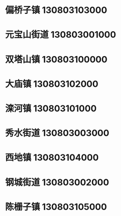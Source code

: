 # 偏桥子镇 130803103000
# 元宝山街道 130803001000
# 双塔山镇 130803100000
# 大庙镇 130803102000
# 滦河镇 130803101000
# 秀水街道 130803003000
# 西地镇 130803104000
# 钢城街道 130803002000
# 陈栅子镇 130803105000
